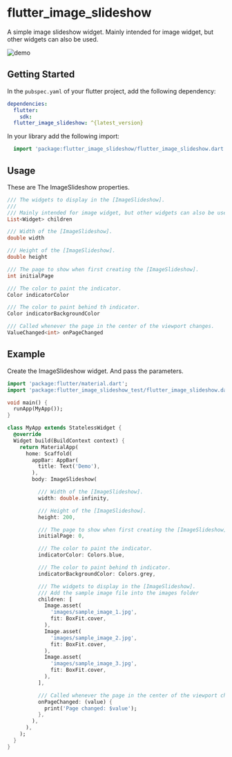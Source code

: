 # flutter_image_slideshow

A simple image slideshow widget.
Mainly intended for image widget, but other widgets can also be used.

![demo](https://raw.github.com/wiki/edasandesu/flutter_image_slideshow/images/slideshow.gif)

## Getting Started

In the `pubspec.yaml` of your flutter project, add the following dependency:

```yaml
dependencies:
  flutter:
    sdk:
  flutter_image_slideshow: ^{latest_version}
```

In your library add the following import:

```dart
  import 'package:flutter_image_slideshow/flutter_image_slideshow.dart';
```

## Usage

These are The ImageSlideshow properties.

```dart
/// The widgets to display in the [ImageSlideshow].
///
/// Mainly intended for image widget, but other widgets can also be used.
List<Widget> children

/// Width of the [ImageSlideshow].
double width

/// Height of the [ImageSlideshow].
double height

/// The page to show when first creating the [ImageSlideshow].
int initialPage

/// The color to paint the indicator.
Color indicatorColor

/// The color to paint behind th indicator.
Color indicatorBackgroundColor

/// Called whenever the page in the center of the viewport changes.
ValueChanged<int> onPageChanged
```

## Example

Create the ImageSlideshow widget.
And pass the parameters.

```dart
import 'package:flutter/material.dart';
import 'package:flutter_image_slideshow_test/flutter_image_slideshow.dart';

void main() {
  runApp(MyApp());
}

class MyApp extends StatelessWidget {
  @override
  Widget build(BuildContext context) {
    return MaterialApp(
      home: Scaffold(
        appBar: AppBar(
          title: Text('Demo'),
        ),
        body: ImageSlideshow(

          /// Width of the [ImageSlideshow].
          width: double.infinity,

          /// Height of the [ImageSlideshow].
          height: 200,

          /// The page to show when first creating the [ImageSlideshow].
          initialPage: 0,

          /// The color to paint the indicator.
          indicatorColor: Colors.blue,

          /// The color to paint behind th indicator.
          indicatorBackgroundColor: Colors.grey,

          /// The widgets to display in the [ImageSlideshow].
          /// Add the sample image file into the images folder
          children: [
            Image.asset(
              'images/sample_image_1.jpg',
              fit: BoxFit.cover,
            ),
            Image.asset(
              'images/sample_image_2.jpg',
              fit: BoxFit.cover,
            ),
            Image.asset(
              'images/sample_image_3.jpg',
              fit: BoxFit.cover,
            ),
          ],

          /// Called whenever the page in the center of the viewport changes.
          onPageChanged: (value) {
            print('Page changed: $value');
          },
        ),
      ),
    );
  }
}
```
